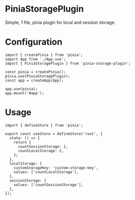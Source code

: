 # PiniaStoragePlugin
Simple, 1 file, pinia plugin for local and session storage.

# Configuration

```import { createApp } from 'vue';
import { createPinia } from 'pinia';
import App from './App.vue';
import { PiniaStoragePlugin } from 'pinia-storage-plugin';

const pinia = createPinia();
pinia.use(PiniaStoragePlugin);
const app = createApp(App);

app.use(pinia);
app.mount('#app');
```

# Usage
```
import { defineStore } from 'pinia';

export const useStore = defineStore('root', {
  state: () => {
    return {
      countSessionStorage: 1,
      countLocalStorage: 2,
    };
  },
  localStorage: {
    customStorageKey: 'custom-storage-key',
    values: ['countLocalStorage'],
  },
  sessionStorage: {
    values: ['countSessionStorage'],
  },
});
```
